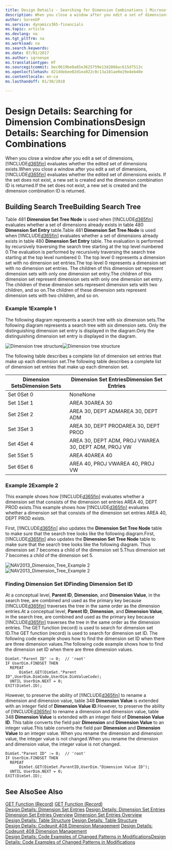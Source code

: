 ```yaml
---
title: Design Details - Searching for Dimension Combinations | Microsoft Docs
description: When you close a window after you edit a set of dimensions, Finance and Operations, Business edition evaluates whether the edited set of dimensions exists. If the set does not exist, a new set is created and the dimension combination ID is returned.
author: SorenGP
ms.service: dynamics365-financials
ms.topic: article
ms.devlang: na
ms.tgt_pltfrm: na
ms.workload: na
ms.search.keywords: 
ms.date: 07/01/2017
ms.author: sgroespe
ms.translationtype: HT
ms.sourcegitcommit: bec0619be0a65e3625759e13d2866ac615d7513c
ms.openlocfilehash: 821ddebee02d1ea922c0c13a181ae0e29e4eb40e
ms.contentlocale: en-ca
ms.lasthandoff: 01/30/2018

---
```

# <a name="design-details-searching-for-dimension-combinations"></a><span data-ttu-id="c5a24-104">Design Details: Searching for Dimension Combinations</span><span class="sxs-lookup"><span data-stu-id="c5a24-104">Design Details: Searching for Dimension Combinations</span></span>
<span data-ttu-id="c5a24-105">When you close a window after you edit a set of dimensions, [!INCLUDE[d365fin](includes/d365fin_md.md)] evaluates whether the edited set of dimensions exists.</span><span class="sxs-lookup"><span data-stu-id="c5a24-105">When you close a window after you edit a set of dimensions, [!INCLUDE[d365fin](includes/d365fin_md.md)] evaluates whether the edited set of dimensions exists.</span></span> <span data-ttu-id="c5a24-106">If the set does not exist, a new set is created and the dimension combination ID is returned.</span><span class="sxs-lookup"><span data-stu-id="c5a24-106">If the set does not exist, a new set is created and the dimension combination ID is returned.</span></span>  

## <a name="building-search-tree"></a><span data-ttu-id="c5a24-107">Building Search Tree</span><span class="sxs-lookup"><span data-stu-id="c5a24-107">Building Search Tree</span></span>  
 <span data-ttu-id="c5a24-108">Table 481 **Dimension Set Tree Node** is used when [!INCLUDE[d365fin](includes/d365fin_md.md)] evaluates whether a set of dimensions already exists in table 480 **Dimension Set Entry** table.</span><span class="sxs-lookup"><span data-stu-id="c5a24-108">Table 481 **Dimension Set Tree Node** is used when [!INCLUDE[d365fin](includes/d365fin_md.md)] evaluates whether a set of dimensions already exists in table 480 **Dimension Set Entry** table.</span></span> <span data-ttu-id="c5a24-109">The evaluation is performed by recursively traversing the search tree starting at the top level numbered 0.</span><span class="sxs-lookup"><span data-stu-id="c5a24-109">The evaluation is performed by recursively traversing the search tree starting at the top level numbered 0.</span></span> <span data-ttu-id="c5a24-110">The top level 0 represents a dimension set with no dimension set entries.</span><span class="sxs-lookup"><span data-stu-id="c5a24-110">The top level 0 represents a dimension set with no dimension set entries.</span></span> <span data-ttu-id="c5a24-111">The children of this dimension set represent dimension sets with only one dimension set entry.</span><span class="sxs-lookup"><span data-stu-id="c5a24-111">The children of this dimension set represent dimension sets with only one dimension set entry.</span></span> <span data-ttu-id="c5a24-112">The children of these dimension sets represent dimension sets with two children, and so on.</span><span class="sxs-lookup"><span data-stu-id="c5a24-112">The children of these dimension sets represent dimension sets with two children, and so on.</span></span>  

### <a name="example-1"></a><span data-ttu-id="c5a24-113">Example 1</span><span class="sxs-lookup"><span data-stu-id="c5a24-113">Example 1</span></span>  
 <span data-ttu-id="c5a24-114">The following diagram represents a search tree with six dimension sets.</span><span class="sxs-lookup"><span data-stu-id="c5a24-114">The following diagram represents a search tree with six dimension sets.</span></span> <span data-ttu-id="c5a24-115">Only the distinguishing dimension set entry is displayed in the diagram.</span><span class="sxs-lookup"><span data-stu-id="c5a24-115">Only the distinguishing dimension set entry is displayed in the diagram.</span></span>  

 <span data-ttu-id="c5a24-116">![Dimension tree structure](media/nav2013_dimension_tree.png "NAV2013_Dimension_Tree")</span><span class="sxs-lookup"><span data-stu-id="c5a24-116">![Dimension tree structure](media/nav2013_dimension_tree.png "NAV2013_Dimension_Tree")</span></span>  

 <span data-ttu-id="c5a24-117">The following table describes a complete list of dimension set entries that make up each dimension set.</span><span class="sxs-lookup"><span data-stu-id="c5a24-117">The following table describes a complete list of dimension set entries that make up each dimension set.</span></span>  

|<span data-ttu-id="c5a24-118">Dimension Sets</span><span class="sxs-lookup"><span data-stu-id="c5a24-118">Dimension Sets</span></span>|<span data-ttu-id="c5a24-119">Dimension Set Entries</span><span class="sxs-lookup"><span data-stu-id="c5a24-119">Dimension Set Entries</span></span>|  
|--------------------|---------------------------|  
|<span data-ttu-id="c5a24-120">Set 0</span><span class="sxs-lookup"><span data-stu-id="c5a24-120">Set 0</span></span>|<span data-ttu-id="c5a24-121">None</span><span class="sxs-lookup"><span data-stu-id="c5a24-121">None</span></span>|  
|<span data-ttu-id="c5a24-122">Set 1</span><span class="sxs-lookup"><span data-stu-id="c5a24-122">Set 1</span></span>|<span data-ttu-id="c5a24-123">AREA 30</span><span class="sxs-lookup"><span data-stu-id="c5a24-123">AREA 30</span></span>|  
|<span data-ttu-id="c5a24-124">Set 2</span><span class="sxs-lookup"><span data-stu-id="c5a24-124">Set 2</span></span>|<span data-ttu-id="c5a24-125">AREA 30, DEPT ADM</span><span class="sxs-lookup"><span data-stu-id="c5a24-125">AREA 30, DEPT ADM</span></span>|  
|<span data-ttu-id="c5a24-126">Set 3</span><span class="sxs-lookup"><span data-stu-id="c5a24-126">Set 3</span></span>|<span data-ttu-id="c5a24-127">AREA 30, DEPT PROD</span><span class="sxs-lookup"><span data-stu-id="c5a24-127">AREA 30, DEPT PROD</span></span>|  
|<span data-ttu-id="c5a24-128">Set 4</span><span class="sxs-lookup"><span data-stu-id="c5a24-128">Set 4</span></span>|<span data-ttu-id="c5a24-129">AREA 30, DEPT ADM, PROJ VW</span><span class="sxs-lookup"><span data-stu-id="c5a24-129">AREA 30, DEPT ADM, PROJ VW</span></span>|  
|<span data-ttu-id="c5a24-130">Set 5</span><span class="sxs-lookup"><span data-stu-id="c5a24-130">Set 5</span></span>|<span data-ttu-id="c5a24-131">AREA 40</span><span class="sxs-lookup"><span data-stu-id="c5a24-131">AREA 40</span></span>|  
|<span data-ttu-id="c5a24-132">Set 6</span><span class="sxs-lookup"><span data-stu-id="c5a24-132">Set 6</span></span>|<span data-ttu-id="c5a24-133">AREA 40, PROJ VW</span><span class="sxs-lookup"><span data-stu-id="c5a24-133">AREA 40, PROJ VW</span></span>|  

### <a name="example-2"></a><span data-ttu-id="c5a24-134">Example 2</span><span class="sxs-lookup"><span data-stu-id="c5a24-134">Example 2</span></span>  
 <span data-ttu-id="c5a24-135">This example shows how [!INCLUDE[d365fin](includes/d365fin_md.md)] evaluates whether a dimension set that consists of the dimension set entries AREA 40, DEPT PROD exists.</span><span class="sxs-lookup"><span data-stu-id="c5a24-135">This example shows how [!INCLUDE[d365fin](includes/d365fin_md.md)] evaluates whether a dimension set that consists of the dimension set entries AREA 40, DEPT PROD exists.</span></span>  

 <span data-ttu-id="c5a24-136">First, [!INCLUDE[d365fin](includes/d365fin_md.md)] also updates the **Dimension Set Tree Node** table to make sure that the search tree looks like the following diagram.</span><span class="sxs-lookup"><span data-stu-id="c5a24-136">First, [!INCLUDE[d365fin](includes/d365fin_md.md)] also updates the **Dimension Set Tree Node** table to make sure that the search tree looks like the following diagram.</span></span> <span data-ttu-id="c5a24-137">Thus dimension set 7 becomes a child of the dimension set 5.</span><span class="sxs-lookup"><span data-stu-id="c5a24-137">Thus dimension set 7 becomes a child of the dimension set 5.</span></span>  

 <span data-ttu-id="c5a24-138">![NAV2013&#95;Dimension&#95;Tree&#95;Example 2](media/nav2013_dimension_tree_example2.png "NAV2013_Dimension_Tree_Example2")</span><span class="sxs-lookup"><span data-stu-id="c5a24-138">![NAV2013&#95;Dimension&#95;Tree&#95;Example 2](media/nav2013_dimension_tree_example2.png "NAV2013_Dimension_Tree_Example2")</span></span>  

### <a name="finding-dimension-set-id"></a><span data-ttu-id="c5a24-139">Finding Dimension Set ID</span><span class="sxs-lookup"><span data-stu-id="c5a24-139">Finding Dimension Set ID</span></span>  
 <span data-ttu-id="c5a24-140">At a conceptual level, **Parent ID**, **Dimension**, and **Dimension Value**, in the search tree, are combined and used as the primary key because [!INCLUDE[d365fin](includes/d365fin_md.md)] traverses the tree in the same order as the dimension entries.</span><span class="sxs-lookup"><span data-stu-id="c5a24-140">At a conceptual level, **Parent ID**, **Dimension**, and **Dimension Value**, in the search tree, are combined and used as the primary key because [!INCLUDE[d365fin](includes/d365fin_md.md)] traverses the tree in the same order as the dimension entries.</span></span> <span data-ttu-id="c5a24-141">The GET function (record) is used to search for dimension set ID.</span><span class="sxs-lookup"><span data-stu-id="c5a24-141">The GET function (record) is used to search for dimension set ID.</span></span> <span data-ttu-id="c5a24-142">The following code example shows how to find the dimension set ID when there are three dimension values.</span><span class="sxs-lookup"><span data-stu-id="c5a24-142">The following code example shows how to find the dimension set ID when there are three dimension values.</span></span>  

```  
DimSet."Parent ID" := 0;  // 'root'  
IF UserDim.FINDSET THEN  
  REPEAT  
      DimSet.GET(DimSet."Parent ID",UserDim.DimCode,UserDim.DimValueCode);  
  UNTIL UserDim.NEXT = 0;  
EXIT(DimSet.ID);  

```  

 <span data-ttu-id="c5a24-143">However, to preserve the ability of [!INCLUDE[d365fin](includes/d365fin_md.md)] to rename a dimension and dimension value, table 348 **Dimension Value** is extended with an integer field of **Dimension Value ID**.</span><span class="sxs-lookup"><span data-stu-id="c5a24-143">However, to preserve the ability of [!INCLUDE[d365fin](includes/d365fin_md.md)] to rename a dimension and dimension value, table 348 **Dimension Value** is extended with an integer field of **Dimension Value ID**.</span></span> <span data-ttu-id="c5a24-144">This table converts the field pair **Dimension** and **Dimension Value** to an integer value.</span><span class="sxs-lookup"><span data-stu-id="c5a24-144">This table converts the field pair **Dimension** and **Dimension Value** to an integer value.</span></span> <span data-ttu-id="c5a24-145">When you rename the dimension and dimension value, the integer value is not changed.</span><span class="sxs-lookup"><span data-stu-id="c5a24-145">When you rename the dimension and dimension value, the integer value is not changed.</span></span>  

```  
DimSet."Parent ID" := 0;  // 'root'  
IF UserDim.FINDSET THEN  
  REPEAT  
      DimSet.GET(DimSet.ParentID,UserDim."Dimension Value ID");  
  UNTIL UserDim.NEXT = 0;  
EXIT(DimSet.ID);  

```  

## <a name="see-also"></a><span data-ttu-id="c5a24-146">See Also</span><span class="sxs-lookup"><span data-stu-id="c5a24-146">See Also</span></span>  
 <span data-ttu-id="c5a24-147">[GET Function (Record)](/dynamics-nav/GET-Function--Record-)  </span><span class="sxs-lookup"><span data-stu-id="c5a24-147">[GET Function (Record)](/dynamics-nav/GET-Function--Record-)  </span></span>  
 <span data-ttu-id="c5a24-148">[Design Details: Dimension Set Entries](design-details-dimension-set-entries.md) </span><span class="sxs-lookup"><span data-stu-id="c5a24-148">[Design Details: Dimension Set Entries](design-details-dimension-set-entries.md) </span></span>  
 <span data-ttu-id="c5a24-149">[Dimension Set Entries Overview](design-details-dimension-set-entries-overview.md) </span><span class="sxs-lookup"><span data-stu-id="c5a24-149">[Dimension Set Entries Overview](design-details-dimension-set-entries-overview.md) </span></span>  
 <span data-ttu-id="c5a24-150">[Design Details: Table Structure](design-details-table-structure.md) </span><span class="sxs-lookup"><span data-stu-id="c5a24-150">[Design Details: Table Structure](design-details-table-structure.md) </span></span>  
 <span data-ttu-id="c5a24-151">[Design Details: Codeunit 408 Dimension Management](design-details-codeunit-408-dimension-management.md) </span><span class="sxs-lookup"><span data-stu-id="c5a24-151">[Design Details: Codeunit 408 Dimension Management](design-details-codeunit-408-dimension-management.md) </span></span>  
 [<span data-ttu-id="c5a24-152">Design Details: Code Examples of Changed Patterns in Modifications</span><span class="sxs-lookup"><span data-stu-id="c5a24-152">Design Details: Code Examples of Changed Patterns in Modifications</span></span>](design-details-code-examples-of-changed-patterns-in-modifications.md)

